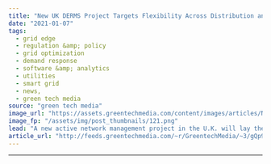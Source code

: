 ```yaml
---
title: "New UK DERMS Project Targets Flexibility Across Distribution and Transmission Grids"
date: "2021-01-07"
tags: 
  - grid edge
  - regulation &amp; policy
  - grid optimization
  - demand response
  - software &amp; analytics
  - utilities
  - smart grid
  - news,
  - green tech media
source: "green tech media"
image_url: "https://assets.greentechmedia.com/content/images/articles/NationalGrid_UK_ControlRoom_XL.jpeg"
image_fp: "/assets/img/post_thumbnails/121.png"
lead: "A new active network management project in the U.K. will lay the foundations for a flexibility platform encompassing centralized and decentralized assets — the latest step in the country's push to enlist distributed energy resources at a grand scale  ..."
article_url: "http://feeds.greentechmedia.com/~r/GreentechMedia/~3/gQp9_8d53TE/new-uk-derms-project-eyes-whole-system-flexibility"
---
```


---
